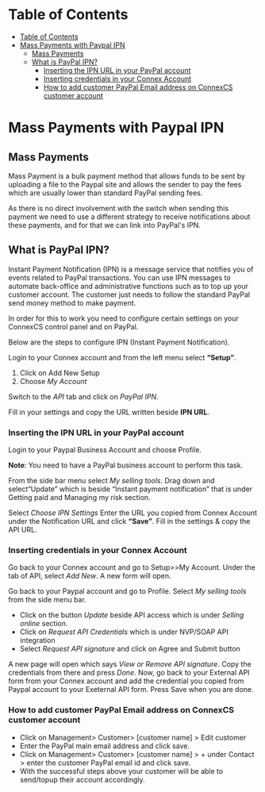 # Table of Contents

* [Table of Contents](#table-of-contents)
* [Mass Payments with Paypal IPN](#mass-payments-with-paypal-ipn)
  * [Mass Payments](#mass-payments)
  * [What is PayPal IPN?](#what-is-paypal-ipn)
    * [Inserting the IPN URL in your PayPal account](#inserting-the-ipn-url-in-your-paypal-account)
    * [Inserting credentials in your Connex Account](#inserting-credentials-in-your-connex-account)
    * [How to add customer PayPal Email address on ConnexCS customer account](#how-to-add-customer-paypal-email-address-on-connexcs-customer-account)


# Mass Payments with Paypal IPN

## Mass Payments

Mass Payment is a bulk payment method that allows funds to be sent by uploading a file to the Paypal site and allows the sender to pay the fees which are usually lower than standard PayPal sending fees.

As there is no direct involvement with the switch when sending this payment we need to use a different strategy to receive notifications about these payments, and for that we can link into PayPal's IPN.

## What is PayPal IPN?

Instant Payment Notification (IPN) is a message service that notifies you of events related to PayPal transactions. You can use IPN messages to automate back-office and administrative functions such as to top up your customer account. The customer just needs to follow the standard PayPal send money method to make payment.

In order for this to work you need to configure certain settings on your ConnexCS control panel and on PayPal.

Below are the steps to configure IPN (Instant Payment Notification).

Login to your Connex account and from the left menu select <b>“Setup”</b>.

1. Click on Add New Setup
2. Choose _My Account_

Switch to the _API_ tab and click on _PayPal IPN_.

Fill in your settings and copy the URL written beside **IPN URL**.

### Inserting the IPN URL in your PayPal account

Login to your Paypal Business  Account and choose Profile. 

**Note**: You need to have a PayPal business account to perform this task.

From the side bar menu select _My selling tools_.
Drag down and select“Update” which is beside “Instant payment notification” that is under Getting paid and Managing my risk section.

Select _Choose IPN Settings_
Enter the URL you copied from Connex Account under the Notification URL and click <b>“Save”</b>. Fill in the settings & copy the API URL.

### Inserting credentials in your Connex Account

Go back to your Connex account and go to Setup>>My Account. Under the tab of API, select _Add New_. A new form will open.

Go back to your Paypal account and go to Profile. Select _My selling tools_ from the side menu bar.

* Click on the button _Update_ beside API access which is under _Selling online_ section.
* Click on _Request API Credentials_ which is under NVP/SOAP API integration
* Select _Request API signature_ and click on Agree and Submit button


A new page will open which says _View or Remove API signature_. Copy the credentials from there and press _Done_.
Now, go back to your External API form from your Connex account and add the credential you copied from Paypal account to your Exeternal API form. Press Save when you are done.

### How to add customer PayPal Email address on ConnexCS customer account

* Click on Management> Customer> [customer name] > Edit customer
* Enter the PayPal main email address and click save.
* Click on Management> Customer> [customer name] > + under Contact > enter the customer PayPal email id and click save.
* With the successful steps above your customer will be able to send/topup their account accordingly.
